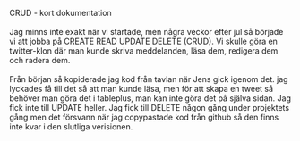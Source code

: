 CRUD - kort dokumentation
<br>
<br>
Jag minns inte exakt när vi startade, men några veckor efter jul så började vi att jobba på CREATE READ UPDATE DELETE (CRUD). Vi skulle göra en twitter-klon där man kunde skriva meddelanden, läsa dem, redigera dem och radera dem.
<br>
<br>
Från början så kopiderade jag kod från tavlan när Jens gick igenom det. jag lyckades få till det så att man kunde läsa, men för att skapa en tweet så behöver man göra det i tableplus, man kan inte göra det på själva sidan. Jag fick inte till UPDATE heller. Jag fick till DELETE någon gång under projektets gång men det försvann när jag copypastade kod från github så den finns inte kvar i den slutliga verisionen.